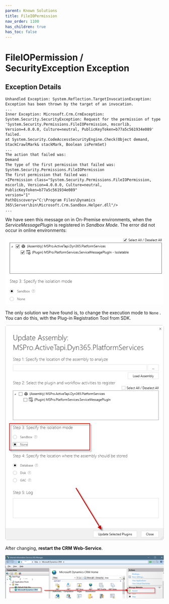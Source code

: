 ```yaml
---
parent: Known Solutions
title: FileIOPermission
nav_order: 1100
has_children: true
has_toc: false
---
```


# FileIOPermission / SecurityException Exception

## Exception Details

```
Unhandled Exception: System.Reflection.TargetInvocationException: Exception has been thrown by the target of an invocation.
...
Inner Exception: Microsoft.Crm.CrmException: System.Security.SecurityException: Request for the permission of type 'System.Security.Permissions.FileIOPermission, mscorlib, Version=4.0.0.0, Culture=neutral, PublicKeyToken=b77a5c561934e089' failed.
at System.Security.CodeAccessSecurityEngine.Check(Object demand, StackCrawlMark& stackMark, Boolean isPermSet)
...
The action that failed was:
Demand
The type of the first permission that failed was:
System.Security.Permissions.FileIOPermission
The first permission that failed was:
<IPermission class="System.Security.Permissions.FileIOPermission, mscorlib, Version=4.0.0.0, Culture=neutral, PublicKeyToken=b77a5c561934e089"
version="1"
PathDiscovery="C:\Program Files\Dynamics 365\Server\bin\Microsoft.Crm.Sandbox.Helper.dll"/>
...
```

We have seen this message on in On-Premise environments, when the *ServiceMessagePlugin* is registered in *Sandbox Mode*. The error did not occur in online environments:

![image-20191223174741103](Untitled.assets/image-20191223174741103.png)

The only solution we have found is, to change the execution mode to `None` . You can do this, with the Plug-in Registration Tool from SDK. 

![img](Untitled.assets/SNAGHTMLa8a88f3.PNG)

After changing, **restart the CRM Web-Service**.

![img](Untitled.assets/SNAGHTMLa8a24bb.PNG)